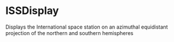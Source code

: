 # ISSDisplay
 Displays the International space station on an azimuthal equidistant projection of the northern and southern hemispheres
